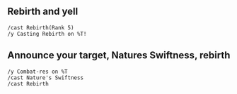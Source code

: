 ## Rebirth and yell
```
/cast Rebirth(Rank 5)
/y Casting Rebirth on %T!
```


## Announce your target, Natures Swiftness, rebirth
```
/y Combat-res on %T
/cast Nature's Swiftness
/cast Rebirth
```